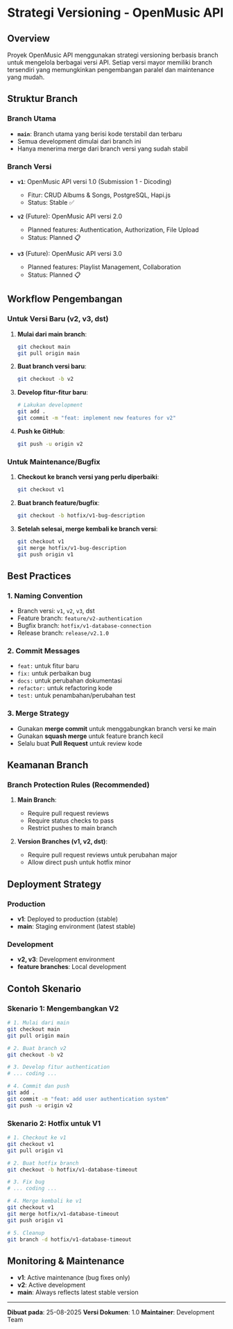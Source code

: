 # Strategi Versioning - OpenMusic API

## Overview
Proyek OpenMusic API menggunakan strategi versioning berbasis branch untuk mengelola berbagai versi API. Setiap versi mayor memiliki branch tersendiri yang memungkinkan pengembangan paralel dan maintenance yang mudah.

## Struktur Branch

### Branch Utama
- **`main`**: Branch utama yang berisi kode terstabil dan terbaru
- Semua development dimulai dari branch ini
- Hanya menerima merge dari branch versi yang sudah stabil

### Branch Versi
- **`v1`**: OpenMusic API versi 1.0 (Submission 1 - Dicoding)
  - Fitur: CRUD Albums & Songs, PostgreSQL, Hapi.js
  - Status: Stable ✅

- **`v2`** (Future): OpenMusic API versi 2.0
  - Planned features: Authentication, Authorization, File Upload
  - Status: Planned 📋

- **`v3`** (Future): OpenMusic API versi 3.0
  - Planned features: Playlist Management, Collaboration
  - Status: Planned 📋

## Workflow Pengembangan

### Untuk Versi Baru (v2, v3, dst)
1. **Mulai dari main branch**:
   ```bash
   git checkout main
   git pull origin main
   ```

2. **Buat branch versi baru**:
   ```bash
   git checkout -b v2
   ```

3. **Develop fitur-fitur baru**:
   ```bash
   # Lakukan development
   git add .
   git commit -m "feat: implement new features for v2"
   ```

4. **Push ke GitHub**:
   ```bash
   git push -u origin v2
   ```

### Untuk Maintenance/Bugfix
1. **Checkout ke branch versi yang perlu diperbaiki**:
   ```bash
   git checkout v1
   ```

2. **Buat branch feature/bugfix**:
   ```bash
   git checkout -b hotfix/v1-bug-description
   ```

3. **Setelah selesai, merge kembali ke branch versi**:
   ```bash
   git checkout v1
   git merge hotfix/v1-bug-description
   git push origin v1
   ```

## Best Practices

### 1. Naming Convention
- Branch versi: `v1`, `v2`, `v3`, dst
- Feature branch: `feature/v2-authentication`
- Bugfix branch: `hotfix/v1-database-connection`
- Release branch: `release/v2.1.0`

### 2. Commit Messages
- `feat:` untuk fitur baru
- `fix:` untuk perbaikan bug
- `docs:` untuk perubahan dokumentasi
- `refactor:` untuk refactoring kode
- `test:` untuk penambahan/perubahan test

### 3. Merge Strategy
- Gunakan **merge commit** untuk menggabungkan branch versi ke main
- Gunakan **squash merge** untuk feature branch kecil
- Selalu buat **Pull Request** untuk review kode

## Keamanan Branch

### Branch Protection Rules (Recommended)
1. **Main Branch**:
   - Require pull request reviews
   - Require status checks to pass
   - Restrict pushes to main branch

2. **Version Branches (v1, v2, dst)**:
   - Require pull request reviews untuk perubahan major
   - Allow direct push untuk hotfix minor

## Deployment Strategy

### Production
- **v1**: Deployed to production (stable)
- **main**: Staging environment (latest stable)

### Development
- **v2, v3**: Development environment
- **feature branches**: Local development

## Contoh Skenario

### Skenario 1: Mengembangkan V2
```bash
# 1. Mulai dari main
git checkout main
git pull origin main

# 2. Buat branch v2
git checkout -b v2

# 3. Develop fitur authentication
# ... coding ...

# 4. Commit dan push
git add .
git commit -m "feat: add user authentication system"
git push -u origin v2
```

### Skenario 2: Hotfix untuk V1
```bash
# 1. Checkout ke v1
git checkout v1
git pull origin v1

# 2. Buat hotfix branch
git checkout -b hotfix/v1-database-timeout

# 3. Fix bug
# ... coding ...

# 4. Merge kembali ke v1
git checkout v1
git merge hotfix/v1-database-timeout
git push origin v1

# 5. Cleanup
git branch -d hotfix/v1-database-timeout
```

## Monitoring & Maintenance

- **v1**: Active maintenance (bug fixes only)
- **v2**: Active development
- **main**: Always reflects latest stable version

---

**Dibuat pada**: 25-08-2025
**Versi Dokumen**: 1.0
**Maintainer**: Development Team